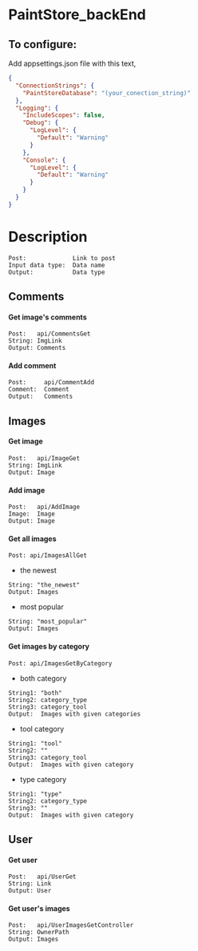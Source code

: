 # PaintStore_backEnd
To configure:
-------
Add appsettings.json file with this text,
```json
{
  "ConnectionStrings": {
    "PaintStoreDatabase": "(your_conection_string)"
  },
  "Logging": {
    "IncludeScopes": false,
    "Debug": {
      "LogLevel": {
        "Default": "Warning"
      }
    },
    "Console": {
      "LogLevel": {
        "Default": "Warning"
      }
    }
  }
}
```
Description
=====
```
Post:             Link to post
Input data type:  Data name
Output:           Data type
```
Comments
------
#### Get image's comments
```
Post:   api/CommentsGet 
String: ImgLink 
Output: Comments 
```
#### Add comment
```
Post:     api/CommentAdd 
Comment:  Comment 
Output:   Comments 
```
Images
------
#### Get image
```
Post:   api/ImageGet
String: ImgLink
Output: Image
```
#### Add image
```
Post:   api/AddImage
Image:  Image 
Output: Image 
```
#### Get all images
```
Post: api/ImagesAllGet
```
+ the newest </br>
```
String: "the_newest"
Output: Images
```
+ most popular </br>
```
String: "most_popular"
Output: Images 
```
#### Get images by category
```
Post: api/ImagesGetByCategory
```
+ both category </br>
```
String1: "both" 
String2: category_type 
String3: category_tool 
Output:  Images with given categories 
```
+ tool category </br>
```
String1: "tool" 
String2: "" 
String3: category_tool 
Output:  Images with given category 
```
+ type category </br>
```
String1: "type"
String2: category_type
String3: "" 
Output:  Images with given category 
```

User
------
#### Get user
```
Post:   api/UserGet
String: Link
Output: User 
```
#### Get user's images
```
Post:   api/UserImagesGetController
String: OwnerPath 
Output: Images 
```

